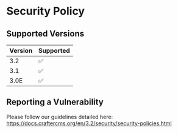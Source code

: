 # Security Policy

## Supported Versions

| Version | Supported          |
| ------- | ------------------ |
| 3.2     | :white_check_mark: |
| 3.1     | :white_check_mark: |
| 3.0E    | :white_check_mark: |

## Reporting a Vulnerability

Please follow our guidelines detailed here: https://docs.craftercms.org/en/3.2/security/security-policies.html
